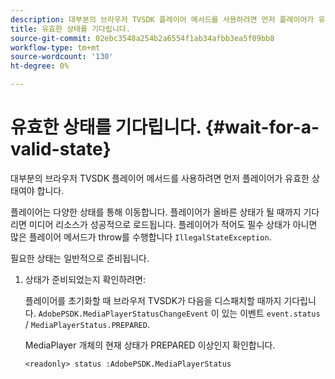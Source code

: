 ```yaml
---
description: 대부분의 브라우저 TVSDK 플레이어 메서드를 사용하려면 먼저 플레이어가 유효한 상태여야 합니다.
title: 유효한 상태를 기다립니다.
source-git-commit: 02ebc3548a254b2a6554f1ab34afbb3ea5f09bb8
workflow-type: tm+mt
source-wordcount: '130'
ht-degree: 0%

---
```


# 유효한 상태를 기다립니다. {#wait-for-a-valid-state}

대부분의 브라우저 TVSDK 플레이어 메서드를 사용하려면 먼저 플레이어가 유효한 상태여야 합니다.

플레이어는 다양한 상태를 통해 이동합니다. 플레이어가 올바른 상태가 될 때까지 기다리면 미디어 리소스가 성공적으로 로드됩니다. 플레이어가 적어도 필수 상태가 아니면 많은 플레이어 메서드가 throw를 수행합니다 `IllegalStateException`.

필요한 상태는 일반적으로 준비됩니다.

1. 상태가 준비되었는지 확인하려면:

   플레이어를 초기화할 때 브라우저 TVSDK가 다음을 디스패치할 때까지 기다립니다. `AdobePSDK.MediaPlayerStatusChangeEvent` 이 있는 이벤트 `event.status` / `MediaPlayerStatus.PREPARED`.

   MediaPlayer 개체의 현재 상태가 PREPARED 이상인지 확인합니다.

   ```
   <readonly> status :AdobePSDK.MediaPlayerStatus
   ```

